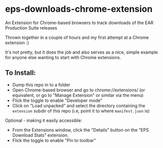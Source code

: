 # eps-downloads-chrome-extension
An Extension for Chrome-based browsers to track downloads of the EAR Production Suite releases

Thrown together in a couple of hours and my first attempt at a Chrome extension :)

It's not pretty, but it does the job and also serves as a nice, simple example for anyone else wanting to start with Chrome extensions.

## To Install:
- Dump this repo in to a folder
- Open Chrome-based browser and go to chrome://extensions/ (or equivalent, or go to "Manage Extension" or similar via the menu)
- Flick the toggle to enable "Developer mode"
- Click on "Load unpacked" and select the directory containing the `extension` subdir of this repo (i.e, point it to where `manifest.json` is)

Optional - making it easily accessible:

- From the Extensions window, click the "Details" button on the "EPS Download Stats" extension.
- Flick the toggle to enable "Pin to toolbar"
